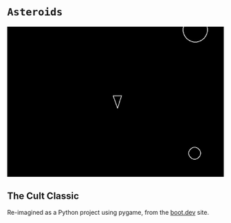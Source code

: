 # `Asteroids`

![Asteroids In Action](./asteroids.gif)

## The Cult Classic
Re-imagined as a Python project using pygame, from the [boot.dev](https://www.boot.dev) site.